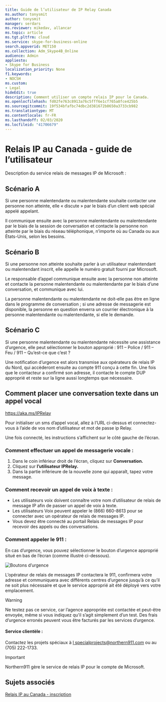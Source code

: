 ```yaml
---
title: Guide de l’utilisateur de IP Relay Canada
ms.author: tonysmit
author: tonysmit
manager: serdars
ms.reviewer: mikedav, allancar
ms.topic: article
ms.tgt.pltfrm: cloud
ms.service: skype-for-business-online
search.appverid: MET150
ms.collection: Adm_Skype4B_Online
audience: Admin
appliesto:
- Skype for Business
localization_priority: None
f1.keywords:
- NOCSH
ms.custom:
- Legal
hideEdit: true
description: Comment utiliser un compte relais IP pour le Canada.
ms.openlocfilehash: fd02fe763c8913a76c5fff6e1cf765a8fce425b5
ms.sourcegitcommit: 19f534bfafbc74dbc2d381672b0650a3733cb982
ms.translationtype: MT
ms.contentlocale: fr-FR
ms.lasthandoff: 02/03/2020
ms.locfileid: "41706679"
---
```

# <a name="ip-relay-in-canada---user-guide"></a>Relais IP au Canada - guide de l’utilisateur

Description du service relais de messages IP de Microsoft :

## <a name="scenario-a"></a>Scénario A
Si une personne malentendante ou malentendante souhaite contacter une personne non atteinte, elle « discute » par le biais d’un client web spécial appelé appelant.

Il communique ensuite avec la personne malentendante ou malentendante par le biais de la session de conversation et contacte la personne non atteinte par le biais du réseau téléphonique, n’importe où au Canada ou aux États-Unis, selon les besoins.

## <a name="scenario-b"></a>Scénario B
Si une personne non atteinte souhaite parler à un utilisateur malentendant ou malentendant inscrit, elle appelle le numéro gratuit fourni par Microsoft.

Le responsable d’appel communique ensuite avec la personne non atteinte et contacte la personne malentendante ou malentendante par le biais d’une conversation, et communique avec lui.

La personne malentendante ou malentendante ne doit-elle pas être en ligne dans le programme de conversation ; si une adresse de messagerie est disponible, la personne en question enverra un courrier électronique à la personne malentendante ou malentendante, si elle le demande.

## <a name="scenario-c"></a>Scénario C
Si une personne malentendante ou malentendante nécessite une assistance d’urgence, elle peut sélectionner le bouton approprié : 911 – Police / 911 – Feu / 911 – Qu’est-ce que c’est ?

Une notification d’urgence est alors transmise aux opérateurs de relais IP du Nord, qui accèderont ensuite au compte 911 conçu à cette fin. Une fois que le contacteur a confirmé son adresse, il contacte le compte DUP approprié et reste sur la ligne aussi longtemps que nécessaire.

## <a name="how-to-place-a-text-chat-to-voice-call"></a>Comment placer une conversation texte dans un appel vocal

https://aka.ms/IPRelay

Pour initialiser un sms d’appel vocal, allez à l’URL ci-dessus et connectez-vous à l’aide de vos nom d’utilisateur et mot de passe ip Relay.

Une fois connecté, les instructions s’affichent sur le côté gauche de l’écran.

### <a name="how-to-make-a-text-to-voice-call"></a>Comment effectuer un appel de messagerie vocale :
1. Dans le coin inférieur droit de l’écran, cliquez sur **Conversation.**
2. Cliquez sur **l’utilisateur IPRelay.**
3. Dans la partie inférieure de la nouvelle zone qui apparaît, tapez votre message.

### <a name="how-to-receive-a-voice-to-text-call"></a>Comment recevoir un appel de voix à texte :
- Les utilisateurs voix doivent connaître votre nom d’utilisateur de relais de message IP afin de passer un appel de voix à texte.
- Les utilisateurs Voix peuvent appeler le (866) 660-8613 pour se connecter avec un opérateur de relais de messages IP.
- Vous devez être connecté au portail Relais de messages IP pour recevoir des appels ou des conversations.

### <a name="how-to-place-a-911-call"></a>Comment appeler le 911 :
En cas d’urgence, vous pouvez sélectionner le bouton d’urgence approprié situé en bas de l’écran (comme illustré ci-dessous).

![Boutons d’urgence](../images/ip-relay-emergency-buttons.png)

L’opérateur de relais de messages IP contactera le 911, confirmera votre adresse et communiquera avec différents centres d’urgence jusqu’à ce qu’il ne soit plus nécessaire et que le service approprié ait été déployé vers votre emplacement.

> [!WARNING]
> Ne testez pas ce service, car l’agence appropriée est contactée et peut-être envoyée, même si vous indiquez qu’il s’agit simplement d’un test. Des frais d’urgence erronés peuvent vous être facturés par les services d’urgence.

#### <a name="customer-support"></a>Service clientèle :
Contactez les projets spéciaux à [l specialprojects@northern911.com](mailto:specialprojects@northern911.com) ou au (705) 222-1733.

> [!IMPORTANT]
> Northern911 gère le service de relais IP pour le compte de Microsoft.

## <a name="related-topics"></a>Sujets associés

[Relais IP au Canada - inscription](ip-relay-canada-email-signup.md)






